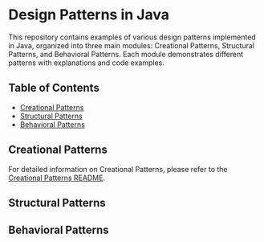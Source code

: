 # Design Patterns in Java

This repository contains examples of various design patterns implemented in Java, organized into three main modules: Creational Patterns, Structural Patterns, and Behavioral Patterns. Each module demonstrates different patterns with explanations and code examples.

## Table of Contents

- [Creational Patterns](#creational-patterns)
- [Structural Patterns](#structural-patterns)
- [Behavioral Patterns](#behavioral-patterns)

## Creational Patterns

For detailed information on Creational Patterns, please refer to the [Creational Patterns README](creational-pattern/singleton-pattern/README.md).


## Structural Patterns

## Behavioral Patterns
